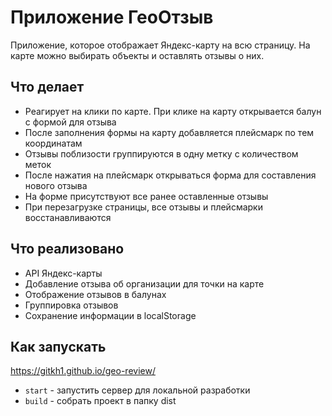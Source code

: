# Приложение ГеоОтзыв

Приложение, которое отображает Яндекс-карту на всю страницу.
На карте можно выбирать объекты и оставлять отзывы о них.

## Что делает

- Реагирует на клики по карте. При клике на карту открывается балун с формой для отзыва
- После заполнения формы на карту добавляется плейсмарк по тем координатам
- Отзывы поблизости группируются в одну метку с количеством меток
- После нажатия на плейсмарк открываться форма для составления нового отзыва
- На форме присутствуют все ранее оставленные отзывы
- При перезагрузке страницы, все отзывы и плейсмарки восстанавливаются

## Что реализовано

- API Яндекс-карты
- Добавление отзыва об организации для точки на карте
- Отображение отзывов в балунах
- Группировка отзывов
- Сохранение информации в localStorage

## Как запускать

https://gitkh1.github.io/geo-review/

- `start` - запустить сервер для локальной разработки
- `build` - собрать проект в папку dist
